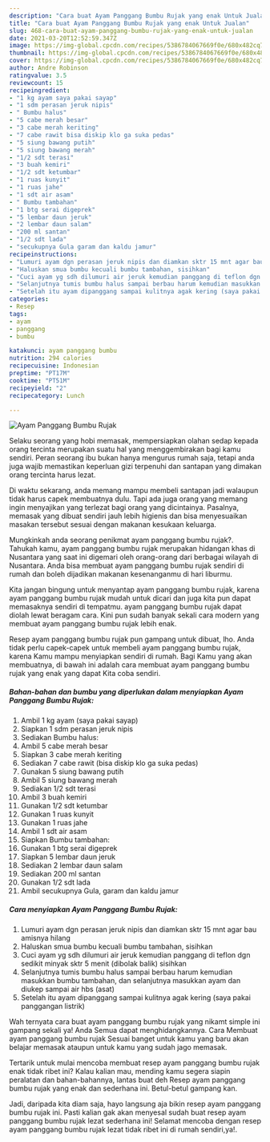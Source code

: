 ```yaml
---
description: "Cara buat Ayam Panggang Bumbu Rujak yang enak Untuk Jualan"
title: "Cara buat Ayam Panggang Bumbu Rujak yang enak Untuk Jualan"
slug: 468-cara-buat-ayam-panggang-bumbu-rujak-yang-enak-untuk-jualan
date: 2021-03-20T12:52:59.347Z
image: https://img-global.cpcdn.com/recipes/5386784067669f0e/680x482cq70/ayam-panggang-bumbu-rujak-foto-resep-utama.jpg
thumbnail: https://img-global.cpcdn.com/recipes/5386784067669f0e/680x482cq70/ayam-panggang-bumbu-rujak-foto-resep-utama.jpg
cover: https://img-global.cpcdn.com/recipes/5386784067669f0e/680x482cq70/ayam-panggang-bumbu-rujak-foto-resep-utama.jpg
author: Andre Robinson
ratingvalue: 3.5
reviewcount: 15
recipeingredient:
- "1 kg ayam saya pakai sayap"
- "1 sdm perasan jeruk nipis"
- " Bumbu halus"
- "5 cabe merah besar"
- "3 cabe merah keriting"
- "7 cabe rawit bisa diskip klo ga suka pedas"
- "5 siung bawang putih"
- "5 siung bawang merah"
- "1/2 sdt terasi"
- "3 buah kemiri"
- "1/2 sdt ketumbar"
- "1 ruas kunyit"
- "1 ruas jahe"
- "1 sdt air asam"
- " Bumbu tambahan"
- "1 btg serai digeprek"
- "5 lembar daun jeruk"
- "2 lembar daun salam"
- "200 ml santan"
- "1/2 sdt lada"
- "secukupnya Gula garam dan kaldu jamur"
recipeinstructions:
- "Lumuri ayam dgn perasan jeruk nipis dan diamkan sktr 15 mnt agar bau amisnya hilang"
- "Haluskan smua bumbu kecuali bumbu tambahan, sisihkan"
- "Cuci ayam yg sdh dilumuri air jeruk kemudian panggang di teflon dgn sedikit minyak sktr 5 menit (dibolak balik) sisihkan"
- "Selanjutnya tumis bumbu halus sampai berbau harum kemudian masukkan bumbu tambahan, dan selanjutnya masukkan ayam dan diukep sampai air hbs (asat)"
- "Setelah itu ayam dipanggang sampai kulitnya agak kering (saya pakai panggangan listrik)"
categories:
- Resep
tags:
- ayam
- panggang
- bumbu

katakunci: ayam panggang bumbu 
nutrition: 294 calories
recipecuisine: Indonesian
preptime: "PT17M"
cooktime: "PT51M"
recipeyield: "2"
recipecategory: Lunch

---
```



![Ayam Panggang Bumbu Rujak](https://img-global.cpcdn.com/recipes/5386784067669f0e/680x482cq70/ayam-panggang-bumbu-rujak-foto-resep-utama.jpg)

Selaku seorang yang hobi memasak, mempersiapkan olahan sedap kepada orang tercinta merupakan suatu hal yang menggembirakan bagi kamu sendiri. Peran seorang ibu bukan hanya mengurus rumah saja, tetapi anda juga wajib memastikan keperluan gizi terpenuhi dan santapan yang dimakan orang tercinta harus lezat.

Di waktu  sekarang, anda memang mampu membeli santapan jadi walaupun tidak harus capek membuatnya dulu. Tapi ada juga orang yang memang ingin menyajikan yang terlezat bagi orang yang dicintainya. Pasalnya, memasak yang dibuat sendiri jauh lebih higienis dan bisa menyesuaikan masakan tersebut sesuai dengan makanan kesukaan keluarga. 



Mungkinkah anda seorang penikmat ayam panggang bumbu rujak?. Tahukah kamu, ayam panggang bumbu rujak merupakan hidangan khas di Nusantara yang saat ini digemari oleh orang-orang dari berbagai wilayah di Nusantara. Anda bisa membuat ayam panggang bumbu rujak sendiri di rumah dan boleh dijadikan makanan kesenanganmu di hari liburmu.

Kita jangan bingung untuk menyantap ayam panggang bumbu rujak, karena ayam panggang bumbu rujak mudah untuk dicari dan juga kita pun dapat memasaknya sendiri di tempatmu. ayam panggang bumbu rujak dapat diolah lewat beragam cara. Kini pun sudah banyak sekali cara modern yang membuat ayam panggang bumbu rujak lebih enak.

Resep ayam panggang bumbu rujak pun gampang untuk dibuat, lho. Anda tidak perlu capek-capek untuk membeli ayam panggang bumbu rujak, karena Kamu mampu menyiapkan sendiri di rumah. Bagi Kamu yang akan membuatnya, di bawah ini adalah cara membuat ayam panggang bumbu rujak yang enak yang dapat Kita coba sendiri.

<!--inarticleads1-->

##### Bahan-bahan dan bumbu yang diperlukan dalam menyiapkan Ayam Panggang Bumbu Rujak:

1. Ambil 1 kg ayam (saya pakai sayap)
1. Siapkan 1 sdm perasan jeruk nipis
1. Sediakan  Bumbu halus:
1. Ambil 5 cabe merah besar
1. Siapkan 3 cabe merah keriting
1. Sediakan 7 cabe rawit (bisa diskip klo ga suka pedas)
1. Gunakan 5 siung bawang putih
1. Ambil 5 siung bawang merah
1. Sediakan 1/2 sdt terasi
1. Ambil 3 buah kemiri
1. Gunakan 1/2 sdt ketumbar
1. Gunakan 1 ruas kunyit
1. Gunakan 1 ruas jahe
1. Ambil 1 sdt air asam
1. Siapkan  Bumbu tambahan:
1. Gunakan 1 btg serai digeprek
1. Siapkan 5 lembar daun jeruk
1. Sediakan 2 lembar daun salam
1. Sediakan 200 ml santan
1. Gunakan 1/2 sdt lada
1. Ambil secukupnya Gula, garam dan kaldu jamur




<!--inarticleads2-->

##### Cara menyiapkan Ayam Panggang Bumbu Rujak:

1. Lumuri ayam dgn perasan jeruk nipis dan diamkan sktr 15 mnt agar bau amisnya hilang
1. Haluskan smua bumbu kecuali bumbu tambahan, sisihkan
1. Cuci ayam yg sdh dilumuri air jeruk kemudian panggang di teflon dgn sedikit minyak sktr 5 menit (dibolak balik) sisihkan
1. Selanjutnya tumis bumbu halus sampai berbau harum kemudian masukkan bumbu tambahan, dan selanjutnya masukkan ayam dan diukep sampai air hbs (asat)
1. Setelah itu ayam dipanggang sampai kulitnya agak kering (saya pakai panggangan listrik)




Wah ternyata cara buat ayam panggang bumbu rujak yang nikamt simple ini gampang sekali ya! Anda Semua dapat menghidangkannya. Cara Membuat ayam panggang bumbu rujak Sesuai banget untuk kamu yang baru akan belajar memasak ataupun untuk kamu yang sudah jago memasak.

Tertarik untuk mulai mencoba membuat resep ayam panggang bumbu rujak enak tidak ribet ini? Kalau kalian mau, mending kamu segera siapin peralatan dan bahan-bahannya, lantas buat deh Resep ayam panggang bumbu rujak yang enak dan sederhana ini. Betul-betul gampang kan. 

Jadi, daripada kita diam saja, hayo langsung aja bikin resep ayam panggang bumbu rujak ini. Pasti kalian gak akan menyesal sudah buat resep ayam panggang bumbu rujak lezat sederhana ini! Selamat mencoba dengan resep ayam panggang bumbu rujak lezat tidak ribet ini di rumah sendiri,ya!.


